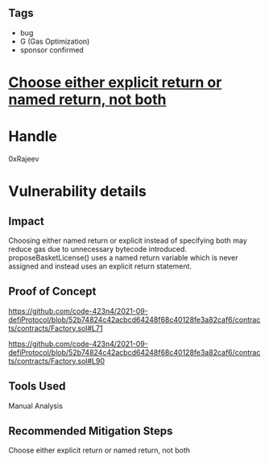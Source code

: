 ## Tags

- bug
- G (Gas Optimization)
- sponsor confirmed

# [Choose either explicit return or named return, not both](https://github.com/code-423n4/2021-09-defiprotocol-findings/issues/154) 

# Handle

0xRajeev


# Vulnerability details

## Impact

Choosing either named return or explicit instead of specifying both may reduce gas due to unnecessary bytecode introduced. proposeBasketLicense() uses a named return variable which is never assigned and instead uses an explicit return statement.

## Proof of Concept

https://github.com/code-423n4/2021-09-defiProtocol/blob/52b74824c42acbcd64248f68c40128fe3a82caf6/contracts/contracts/Factory.sol#L71

https://github.com/code-423n4/2021-09-defiProtocol/blob/52b74824c42acbcd64248f68c40128fe3a82caf6/contracts/contracts/Factory.sol#L90

## Tools Used
Manual Analysis

## Recommended Mitigation Steps
Choose either explicit return or named return, not both


